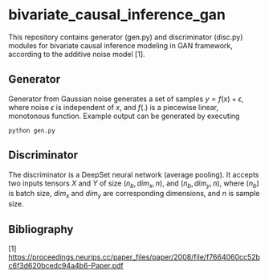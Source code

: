 # bivariate_causal_inference_gan

This repository contains generator (gen.py) and discriminator (disc.py) modules for bivariate causal inference modeling in GAN framework, according to the additive noise model [1].

## Generator

Generator from Gaussian noise generates a set of samples $y = f(x) + \epsilon$, where noise $\epsilon$ is independent of $x$, and $f(.)$ is a piecewise linear, monotonous function. 
Example output can be generated by executing 
```
python gen.py
```

## Discriminator

The discriminator is a DeepSet neural network (average pooling). It accepts two inputs tensors $X$ and $Y$ of size $(n_b, dim_x, n)$, and $(n_b, dim_y, n)$, where $(n_b)$ is batch size, $dim_x$ and $dim_y$ are corresponding dimensions, and $n$ is sample size.

## Bibliography

[1] https://proceedings.neurips.cc/paper_files/paper/2008/file/f7664060cc52bc6f3d620bcedc94a4b6-Paper.pdf

